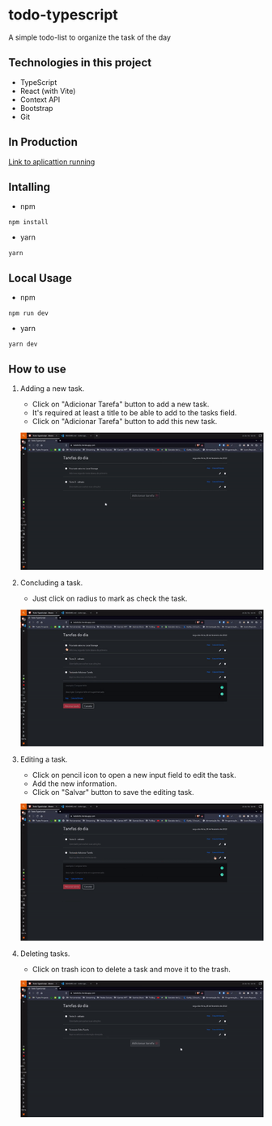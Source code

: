 # todo-typescript
A simple todo-list to organize the task of the day

## Technologies in this project
- TypeScript
- React (with Vite)
- Context API
- Bootstrap
- Git

## In Production

[Link to aplicattion running](https://todolistts.herokuapp.com/)

## Intalling
- npm
```
npm install
```

- yarn
```
yarn
```

## Local Usage
- npm
```
npm run dev
```

- yarn
``` 
yarn dev
```
## How to use
1. Adding a new task.
    - Click on "Adicionar Tarefa" button to add a new task.
    - It's required at least a title to be able to add to the tasks field.
    - Click on "Adicionar Tarefa" button to add this new task.

    ![Adding Task](/add-task.gif)

2. Concluding a task.
    - Just click on radius to mark as check the task.

    ![Concluding Task](/concluding-task.gif)

3. Editing a task.
    - Click on pencil icon to open a new input field to edit the task.
    - Add the new information.
    - Click on "Salvar" button to save the editing task.

    ![Editing Task](/editing-task.gif)

4. Deleting tasks.
    - Click on trash icon to delete a task and move it to the trash.

    ![Deleting Task](/deleting-task.gif)
